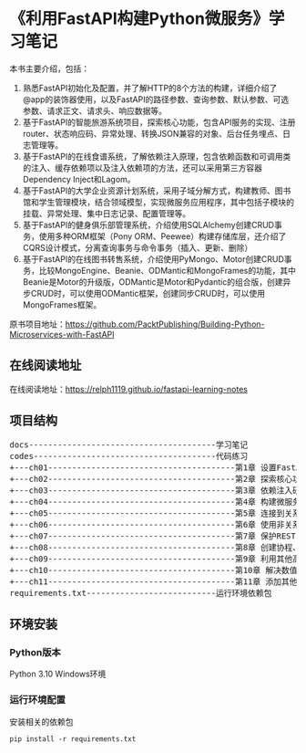 # 《利用FastAPI构建Python微服务》学习笔记

本书主要介绍，包括： 
1. 熟悉FastAPI初始化及配置，并了解HTTP的8个方法的构建，详细介绍了@app的装饰器使用，以及FastAPI的路径参数、查询参数、默认参数、可选参数、请求正文、请求头、响应数据等。
2. 基于FastAPI的智能旅游系统项目，探索核心功能，包含API服务的实现、注册router、状态响应码、异常处理、转换JSON兼容的对象、后台任务埋点、日志管理等。
3. 基于FastAPI的在线食谱系统，了解依赖注入原理，包含依赖函数和可调用类的注入、缓存依赖项以及注入依赖项的方法，还可以采用第三方容器Dependency Inject和Lagom。
4. 基于FastAPI的大学企业资源计划系统，采用子域分解方式，构建教师、图书馆和学生管理模块，结合领域模型，实现微服务应用程序，其中包括子模块的挂载、异常处理、集中日志记录、配置管理等。
5. 基于FastAPI的健身俱乐部管理系统，介绍使用SQLAlchemy创建CRUD事务，使用多种ORM框架（Pony ORM、Peewee）构建存储库层，还介绍了CQRS设计模式，分离查询事务与命令事务（插入、更新、删除）
6. 基于FastAPI的在线图书转售系统，介绍使用PyMongo、Motor创建CRUD事务，比较MongoEngine、Beanie、ODMantic和MongoFrames的功能，其中Beanie是Motor的升级版，ODMantic是Motor和Pydantic的组合版，创建异步CRUD时，可以使用ODMantic框架，创建同步CRUD时，可以使用MongoFrames框架。

原书项目地址：https://github.com/PacktPublishing/Building-Python-Microservices-with-FastAPI

## 在线阅读地址
在线阅读地址：https://relph1119.github.io/fastapi-learning-notes

## 项目结构
<pre>
docs---------------------------------------学习笔记
codes--------------------------------------代码练习
+---ch01---------------------------------------第1章 设置FastAPI
+---ch02---------------------------------------第2章 探索核心功能
+---ch03---------------------------------------第3章 依赖注入研究
+---ch04---------------------------------------第4章 构建微服务应用程序
+---ch05---------------------------------------第5章 连接到关系数据库
+---ch06---------------------------------------第6章 使用非关系数据库
+---ch07---------------------------------------第7章 保护REST API的安全
+---ch08---------------------------------------第8章 创建协程、事件和消息驱动的事务
+---ch09---------------------------------------第9章 利用其他高级功能
+---ch10---------------------------------------第10章 解决数值、符号和图形问题
+---ch11---------------------------------------第11章 添加其他微服务功能
requirements.txt---------------------------运行环境依赖包
</pre>

## 环境安装
### Python版本
Python 3.10 Windows环境

### 运行环境配置
安装相关的依赖包
```shell
pip install -r requirements.txt
```